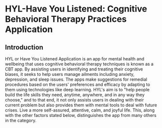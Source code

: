 # HYL-Have You Listened: Cognitive Behavioral Therapy Practices Application

<h2> Introduction </h2>

<p> HYL or Have You Listened Application is an app for mental health and wellbeing that uses cognitive behavioral therapy techniques is known as a CBT app. By assisting users in identifying and treating their cognitive biases, it seeks to help users manage ailments including anxiety, depression, and sleep issues. The apps make suggestions for remedial procedures based on the users' preferences and efficacy by adapting to them using technologies like deep learning. HYL's aim is to "help people build the life skills they need, anytime, anywhere, and in any way they choose," and to that end, it not only assists users in dealing with their current problem but also provides them with mental tools to deal with future crises. Live a more self-assured, attentive, calm, and joyful life. This, along with the other factors stated below, distinguishes the app from many others in the category.</p>
